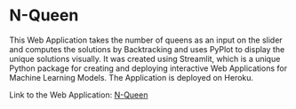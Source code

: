 # N-Queen
This Web Application takes the number of queens as an input on the slider and computes the solutions by Backtracking and uses PyPlot to display the unique solutions visually.
It was created using Streamlit, which is a unique Python package for creating and deploying interactive Web Applications for Machine Learning Models. The Application is deployed on Heroku.

Link to the Web Application:
[N-Queen](https://n-queen-web-app.herokuapp.com/)

